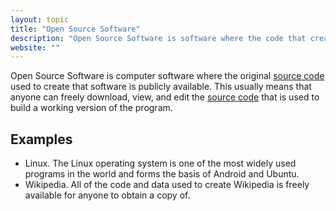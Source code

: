 ```yaml
---
layout: topic
title: "Open Source Software"
description: "Open Source Software is software where the code that creates it is publicly available."
website: ""
---
```


Open Source Software is computer software where the original [source code](source-code) used to create that software is publicly available. This usually means that anyone can freely download, view, and edit the [source code](source-code) that is used to build a working version of the program.

## Examples

- Linux. The Linux operating system is one of the most widely used programs in the world and forms the basis of Android and Ubuntu.
- Wikipedia. All of the code and data used to create Wikipedia is freely available for anyone to obtain a copy of.

